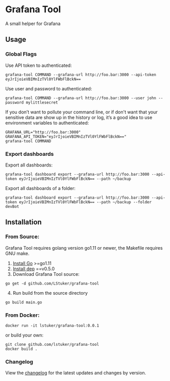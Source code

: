 # Grafana Tool

A small helper for Grafana

## Usage

### Global Flags

Use API token to authenticated:
```
grafana-tool COMMAND --grafana-url http://foo.bar:3000 --api-token eyJrIjoieVBIMnIzTVl0YlFWbFlBckN== 
```

Use user and password to authenticated:
```
grafana-tool COMMAND --grafana-url http://foo.bar:3000 --user john --password mylittlesecret
```

If you don’t want to pollute your command line, or if don't want that your sensitive data are show up in the history or log, it’s a good idea to use environment variables to authenticated:
```
GRAFANA_URL="http://foo.bar:3000"
GRAFANA_API_TOKEN="eyJrIjoieVBIMnIzTVl0YlFWbFlBckN=="
grafana-tool COMMAND
```

### Export dashboards


Export all dashboards:
```
grafana-tool dashboard export --grafana-url http://foo.bar:3000 --api-token eyJrIjoieVBIMnIzTVl0YlFWbFlBckN== --path ~/backup
```


Export all dashboards of a folder:
```
grafana-tool dashboard export --grafana-url http://foo.bar:3000 --api-token eyJrIjoieVBIMnIzTVl0YlFWbFlBckN== --path ~/backup --folder devBot
```

## Installation

### From Source:

Grafana Tool requires golang version go1.11 or newer, the Makefile requires GNU make.

1. [Install Go](https://golang.org/doc/install) >=go1.11
2. [Install dep](https://golang.github.io/dep/docs/installation.html) ==v0.5.0
3. Download Grafana Tool source:
```
go get -d github.com/LStuker/grafana-tool
```
4. Run build from the source directory
```
go build main.go
```

### From Docker:

```
docker run -it lstuker/grafana-tool:0.0.1
```

or build your own:

```
git clone github.com/lstuker/grafana-tool
docker build .
```

### Changelog

View the [changelog](/CHANGELOG.md) for the latest updates and changes by
version.